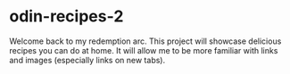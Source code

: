 # odin-recipes-2

Welcome back to my redemption arc. This project will showcase delicious recipes you can do at home. It will allow me to be more familiar with links and images (especially links on new tabs).